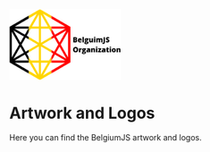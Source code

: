 <a href="https://github.com/belgiumJS">
   <picture>
     <source media="(prefers-color-scheme: dark)" srcset="BelgiumJS/logo-color-text-withe.svg"/>
     <img src="BelgiumJS/logo-color-text-black.svg" width="200" alt="BelgiumJS logo" />
   </picture>
</a>

# Artwork and Logos

Here you can find the BelgiumJS artwork and logos.